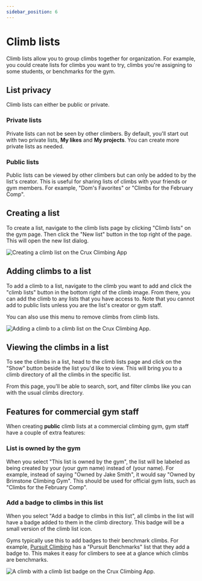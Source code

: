 ```yaml
---
sidebar_position: 6
---
```


# Climb lists

Climb lists allow you to group climbs together for organization. For example, you could create lists for climbs you want to try, climbs you're assigning to some students, or benchmarks for the gym.

## List privacy

Climb lists can either be public or private.

### Private lists

Private lists can not be seen by other climbers. By default, you'll start out with two private lists, **My likes** and **My projects**. You can create more private lists as needed.

### Public lists

Public lists can be viewed by other climbers but can only be added to by the list's creator. This is useful for sharing lists of climbs with your friends or gym members. For example, "Dom's Favorites" or "Climbs for the February Comp".

## Creating a list

To create a list, navigate to the climb lists page by clicking "Climb lists" on the gym page. Then click the "New list" button in the top right of the page. This will open the new list dialog.

<img src="/img/create-a-climb-list.png" alt="Creating a climb list on the Crux Climbing App" class="screenshot" />

## Adding climbs to a list

To add a climb to a list, navigate to the climb you want to add and click the "climb lists" button in the bottom right of the climb image. From there, you can add the climb to any lists that you have access to. Note that you cannot add to public lists unless you are the list's creator or gym staff.

You can also use this menu to remove climbs from climb lists.

<img src="/img/add-climb-to-list.png" alt="Adding a climb to a climb list on the Crux Climbing App." class="screenshot" />

## Viewing the climbs in a list

To see the climbs in a list, head to the climb lists page and click on the "Show" button beside the list you'd like to view. This will bring you to a climb directory of all the climbs in the specific list.

From this page, you'll be able to search, sort, and filter climbs like you can with the usual climbs directory.

## Features for commercial gym staff

When creating **public** climb lists at a commercial climbing gym, gym staff have a couple of extra features:

### List is owned by the gym

When you select "This list is owned by the gym", the list will be labeled as being created by your (your gym name) instead of (your name). For example, instead of saying "Owned by Jake Smith", it would say "Owned by Brimstone Climbing Gym". This should be used for official gym lists, such as "Climbs for the February Comp".

### Add a badge to climbs in this list

When you select "Add a badge to climbs in this list", all climbs in the list will have a badge added to them in the climb directory. This badge will be a small version of the climb list icon.

Gyms typically use this to add badges to their benchmark climbs. For example, [Pursuit Climbing](https://www.pursuitclimbing.com/) has a "Pursuit Benchmarks" list that they add a badge to. This makes it easy for climbers to see at a glance which climbs are benchmarks.

<img src="/img/climb-list-badged-climb.png" alt="A climb with a climb list badge on the Crux Climbing App." class="screenshot" />
